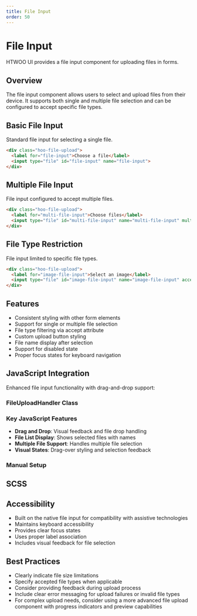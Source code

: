 ```yaml
---
title: File Input
order: 50
---
```


# File Input

HTWOO UI provides a file input component for uploading files in forms.

## Overview

The file input component allows users to select and upload files from their device. It supports both single and multiple file selection and can be configured to accept specific file types.

## Basic File Input

Standard file input for selecting a single file.

```html
<div class="hoo-file-upload">
  <label for="file-input">Choose a file</label>
  <input type="file" id="file-input" name="file-input">
</div>
```

## Multiple File Input

File input configured to accept multiple files.

```html
<div class="hoo-file-upload">
  <label for="multi-file-input">Choose files</label>
  <input type="file" id="multi-file-input" name="multi-file-input" multiple>
</div>
```

## File Type Restriction

File input limited to specific file types.

```html
<div class="hoo-file-upload">
  <label for="image-file-input">Select an image</label>
  <input type="file" id="image-file-input" name="image-file-input" accept="image/*">
</div>
```

## Features

- Consistent styling with other form elements
- Support for single or multiple file selection
- File type filtering via accept attribute
- Custom upload button styling
- File name display after selection
- Support for disabled state
- Proper focus states for keyboard navigation

## JavaScript Integration

Enhanced file input functionality with drag-and-drop support:

### FileUploadHandler Class

### Key JavaScript Features

- **Drag and Drop**: Visual feedback and file drop handling
- **File List Display**: Shows selected files with names
- **Multiple File Support**: Handles multiple file selection
- **Visual States**: Drag-over styling and selection feedback

### Manual Setup

## SCSS

## Accessibility

- Built on the native file input for compatibility with assistive technologies
- Maintains keyboard accessibility
- Provides clear focus states
- Uses proper label association
- Includes visual feedback for file selection

## Best Practices

- Clearly indicate file size limitations
- Specify accepted file types when applicable
- Consider providing feedback during upload process
- Include clear error messaging for upload failures or invalid file types
- For complex upload needs, consider using a more advanced file upload component with progress indicators and preview capabilities
